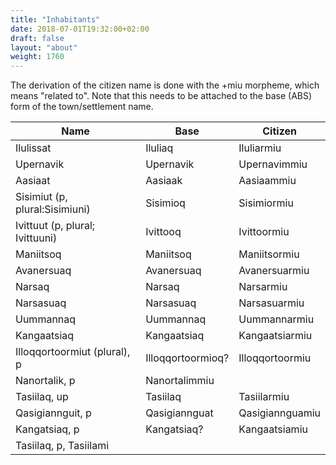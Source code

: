 ```yaml
---
title: "Inhabitants"
date: 2018-07-01T19:32:00+02:00
draft: false
layout: "about"
weight: 1760
---
```

The derivation of the citizen name is done with the +miu morpheme, which means "related to". Note that this needs to be attached to the base (ABS) form of the town/settlement name.

| Name                               | Base              | Citizen             |
|------------------------------------|-------------------|---------------------|
| Ilulissat                          | Iluliaq           | Iluliarmiu          |
| Upernavik                          | Upernavik         | Upernavimmiu        |
| Aasiaat                            | Aasiaak           | Aasiaammiu          |
| Sisimiut (p, plural:Sisimiuni)     | Sisimioq          | Sisimiormiu         |
| Ivittuut (p, plural; Ivittuuni)    | Ivittooq          | Ivittoormiu         |
| Maniitsoq                          | Maniitsoq         | Maniitsormiu        |
| Avanersuaq                         | Avanersuaq        | Avanersuarmiu       |
| Narsaq                             | Narsaq            | Narsarmiu           |
| Narsasuaq                          | Narsasuaq         | Narsasuarmiu        |
| Uummannaq                          | Uummannaq         | Uummannarmiu        |
| Kangaatsiaq                        | Kangaatsiaq       | Kangaatsiarmiu      |
| Illoqqortoormiut (plural), p       | Illoqqortoormioq? | Illoqqortoormiu     |
| Nanortalik, p                      | Nanortalimmiu     |                     |
| Tasiilaq, up                       | Tasiilaq          | Tasiilarmiu         |
| Qasigiannguit, p                   | Qasigiannguat     | Qasigiannguamiu     |
| Kangatsiaq, p                      | Kangatsiaq?       | Kangaatsiamiu       |
| Tasiilaq, p, Tasiilami             |||
